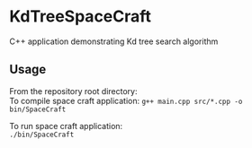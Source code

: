 # KdTreeSpaceCraft
 C++ application demonstrating Kd tree search algorithm

## Usage
From the repository root directory:  
To compile space craft application:
```g++ main.cpp src/*.cpp -o bin/SpaceCraft```  
  
To run space craft application:  
```./bin/SpaceCraft```  
